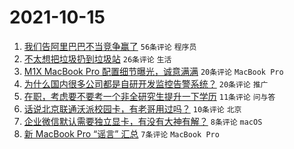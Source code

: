 # 2021-10-15

1. [我们告阿里巴巴不当竞争赢了](https://www.v2ex.com/t/807933) `56条评论` `程序员`
1. [不太想把垃圾扔到垃圾站](https://www.v2ex.com/t/807922) `26条评论` `生活`
1. [M1X MacBook Pro 配置细节曝光，诚意满满](https://www.v2ex.com/t/807940) `20条评论` `MacBook Pro`
1. [为什么国内很多公司都是自研开发监控告警系统？](https://www.v2ex.com/t/807924) `20条评论` `推广`
1. [在职，考虑要不要考一个非全研究生提升一下学历](https://www.v2ex.com/t/807921) `11条评论` `问与答`
1. [话说北京联通沃派校园卡，有老哥用过吗？](https://www.v2ex.com/t/807934) `10条评论` `北京`
1. [企业微信默认需要独立显卡，有没有大神有解？](https://www.v2ex.com/t/807928) `8条评论` `macOS`
1. [新 MacBook Pro “谣言” 汇总](https://www.v2ex.com/t/807925) `7条评论` `MacBook Pro`
